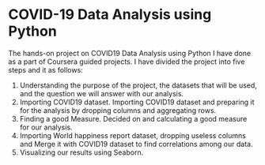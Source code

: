 # COVID-19 Data Analysis using Python

The hands-on project on COVID19 Data Analysis using Python I have done as a part of Coursera guided projects. I have divided the project into five steps and it as follows:
1. Understanding the purpose of the project, the datasets that will be used, and the question we will answer with our analysis.
2. Importing COVID19 dataset. Importing COVID19 dataset and preparing it for the analysis by dropping columns and aggregating rows.
3. Finding a good Measure. Decided on and calculating a good measure for our analysis.
4. Importing World happiness report dataset, dropping useless columns and Merge it with COVID19 dataset to find correlations among our data.
5. Visualizing our results using Seaborn.
